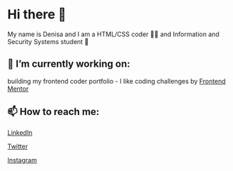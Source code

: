 # Hi there 👋

My name is Denisa and I am a HTML/CSS coder 👩‍💻 and Information and Security Systems student 🤖


🔭 I’m currently working on:
---------------------------------
building my frontend coder portfolio - I like coding challenges by [Frontend Mentor](https://www.frontendmentor.io/challenges)


📫 How to reach me:
--------------------------
[LinkedIn](www.linkedin.com/in/denisaorlikova)

[Twitter](https://twitter.com/deniorlik_codes)

[Instagram](https://www.instagram.com/deniorlik_codes)
<!--
- 🌱 I’m currently learning
- 👯 I’m looking to collaborate on ...
- 🤔 I’m looking for help with ...
- 💬 Ask me about ...
- 📫 How to reach me: ...
- 😄 Pronouns: ...
- ⚡ Fun fact: ...
-->
